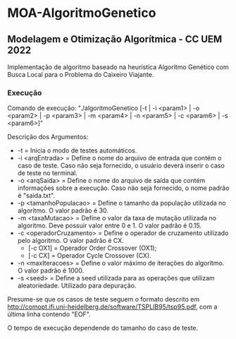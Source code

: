 # MOA-AlgoritmoGenetico

## Modelagem e Otimização Algorítmica - CC UEM 2022

Implementação de algoritmo baseado na heurística Algoritmo Genético com Busca Local para o Problema do Caixeiro Viajante.

### Execução

Comando de execução: "./algoritmoGenetico [-t | -i \<param1\> | -o \<param2\> | -p \<param3\> | -m \<param4\> | -n \<param5\> | -c \<param6\> | -s \<param6\>]"

Descrição dos Argumentos:
* -t = Inicia o modo de testes automáticos.
* -i \<arqEntrada\> = Define o nome do arquivo de entrada que contém o caso de teste. Caso não seja fornecido, o usuário deverá inserir o caso de teste no terminal.
* -o \<arqSaida\> = Define o nome do arquivo de saída que contém informações sobre a execução. Caso não seja fornecido, o nome padrão é "saida.txt".
* -p \<tamanhoPopulacao\> = Define o tamanho da população utilizada no algoritmo. O valor padrão é 30.
* -m \<taxaMutacao\> = Define o valor da taxa de mutação utilizada no algoritmo. Deve possuir valor entre 0 e 1. O valor padrão é 0.15.
* -c \<operadorCruzamento\> = Define o operador de cruzamento utilizado pelo algoritmo. O valor padrão é CX.
  - [-c OX1] = Operador Order Crossover (OX1);
  - [-c CX] = Operador Cycle Crossover (CX).
* -n \<maxIteracoes\> = Define o valor máximo de iterações do algoritmo. O valor padrão é 1000.
* -s \<seed\> = Define a seed utilizada para as operações que utilizam aleatoriedade. Utilizado para depuração.

Presume-se que os casos de teste seguem o formato descrito em http://comopt.ifi.uni-heidelberg.de/software/TSPLIB95/tsp95.pdf, com a última linha contendo "EOF".

O tempo de execução dependende do tamanho do caso de teste.

